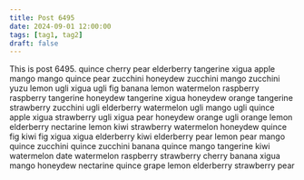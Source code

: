 ```yaml
---
title: Post 6495
date: 2024-09-01 12:00:00
tags: [tag1, tag2]
draft: false
---
```

This is post 6495.
quince
cherry
pear
elderberry
tangerine
xigua
apple
mango
mango
quince
pear
zucchini
honeydew
zucchini
mango
zucchini
yuzu
lemon
ugli
xigua
ugli
fig
banana
lemon
watermelon
raspberry
raspberry
tangerine
honeydew
tangerine
xigua
honeydew
orange
tangerine
strawberry
zucchini
ugli
elderberry
watermelon
ugli
mango
ugli
quince
apple
xigua
strawberry
ugli
xigua
pear
honeydew
orange
ugli
orange
lemon
elderberry
nectarine
lemon
kiwi
strawberry
watermelon
honeydew
quince
fig
kiwi
fig
xigua
xigua
elderberry
kiwi
elderberry
pear
lemon
pear
mango
quince
zucchini
quince
zucchini
banana
quince
mango
tangerine
kiwi
watermelon
date
watermelon
raspberry
strawberry
cherry
banana
xigua
mango
honeydew
nectarine
quince
grape
lemon
elderberry
strawberry
pear
